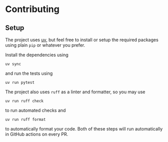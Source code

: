 # Contributing

## Setup

The project uses [uv](https://github.com/astral-sh/uv), but feel free to install or setup the required packages using plain `pip` or whatever you prefer.

Install the dependencies using

```shell
uv sync
```

and run the tests using

```shell
uv run pytest
```

The project also uses `ruff` as a linter and formatter, so you may use

```shell
uv run ruff check
```

to run automated checks and

```shell
uv run ruff format
```

to automatically format your code.
Both of these steps will run automatically in GitHub actions on every PR.
